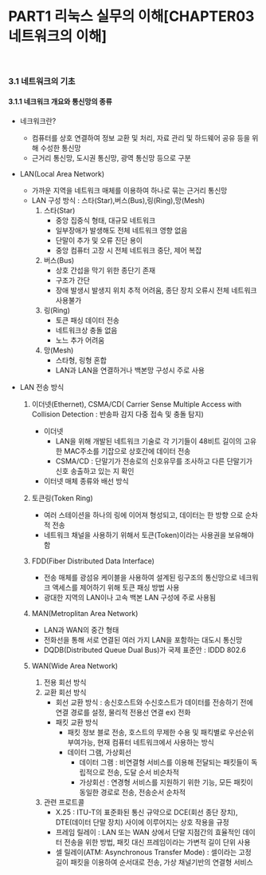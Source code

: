 # PART1 리눅스 실무의 이해[CHAPTER03 네트워크의 이해]


<br>


### 3.1 네트워크의 기초

#### 3.1.1 네크워크 개요와 통신망의 종류 
    
- 네크워크란?
    - 컴퓨터를 상호 연결하여 정보 교환 및 처리, 자료 관리 및 하드웨어 공유 등을 위해 수성한 통신망
    - 근거리 통신망, 도시권 통신망, 광역 통신망 등으로 구분

- LAN(Local Area Network)
    - 가까운 지역을 네트워크 매체를 이용하여 하나로 묶는 근거리 통신망
    - LAN 구성 방식 : 스타(Star),버스(Bus),링(Ring),망(Mesh)
        1. 스타(Star)
            - 중앙 집중식 형태, 대규모 네트워크
            - 일부장애가 발생해도 전체 네트워크 영향 없음
            - 단말이 추가 및 오류 진단 용이
            - 중앙 컴퓨터 고장 시 전체 네트워크 중단, 제어 복잡
        2. 버스(Bus)
            - 상호 간섭을 막기 위한 종단기 존재
            - 구조가 간단
            - 장애 발생시 발생지 위치 추적 어려움, 종단 장치 오류시 전체 네트워크 사용불가
        3. 링(Ring)
            - 토큰 패싱 데이터 전송
            - 네트워크상 충돌 없음
            - 노느 추가 어려움
        4. 망(Mesh)
            - 스타형, 링형 혼합
            - LAN과 LAN을 연결하거나 백본망 구성시 주로 사용

- LAN 전송 방식
    1. 이더넷(Ethernet), CSMA/CD( Carrier Sense Multiple Access with Collision Detection : 반송파 감지 다중 접속 및 충돌 탐지)
        - 이더넷 
            - LAN을 위해 개발된 네트워크 기술로 각 기기들이 48비트 길이의 고유한 MAC주소를 기잡으로 상호간에 데이터 전송
            - CSMA/CD : 단말기가 전송로의 신호유무를 조사하고 다른 단말기가 신호 송출하고 있는 지 확인 
        - 이터넷 매체 종류와 배선 방식  


    2. 토큰링(Token Ring)
        - 여러 스테이션을 하나의 링에 이어져 형성되고, 데이터는 한 방향 으로 순차적 전송
        - 네트워크 채널을 사용하기 위해서 토큰(Token)이라는 사용권을 보유해야함
    
    3. FDD(Fiber Distributed Data Interface)
        - 전송 매체를 광섬유 케이블을 사용하여 설계된 링구조의 통신망으로 네크워크 액세스를 제어하기 위해 토큰 패싱 방법 사용 
        - 광대한 지역의 LAN이나 고속 백본 LAN 구성에 주로 사용됨

    4. MAN(Metroplitan Area Network)
        - LAN과 WAN의 중간 형태 
        - 전화선을 통해 서로 연결된 여러 가지 LAN을 포함하는 대도시 통신망
        - DQDB(Distributed Queue Dual Bus)가 국제 표준안 : IDDD 802.6

    5. WAN(Wide Area Network)
        1. 전용 회선 방식
        2. 교환 회선 방식
            - 회선 교환 방식 : 송신호스트와 수신호스트가 데이터를 전송하기 전에 연결 경로를 설정, 물리적 전용선 연결 ex) 전화
            - 패킷 교환 방식
                - 패킷 정보 블로 전송, 호스트의 무제한 수용 및 패킥별로 우선순위 부여가능, 현재 컴퓨터 네트워크에서 사용하는 방식
                - 데이터 그램, 가상회선
                    - 데이터 그램 : 비연결형 서비스를 이용해 전달되는 패킷들이 독립적으로 전송, 도달 순서 비순차적
                    - 가상회선  : 연경형 서비스를 지원하기 위한 기능, 모든 패킷이 동일한 경로로 전송, 전송순서 순차적
        3. 관련 프로트콜
            - X.25 : ITU-T의 표준화된 통신 규약으로 DCE(회선 종단 장치), DTE(데이터 단말 장치) 사이에 이루어지는 상호 작용을 규정
            - 프레임 릴레이 : LAN 또는 WAN 상에서 단말 지점간의 효율적인 데이터 전송을 위한 방법, 패킷 대신 프레임이라는 가변적 길이 단위 사용
            - 셀 릴레이(ATM: Asynchronous Transfer Mode) : 셀이라는 고정 길이 패킷을 이용하여 순서대로 전송, 가상 채널기반의 연결형 서비스



